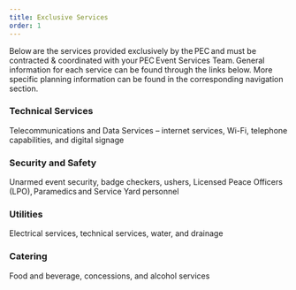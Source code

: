 ```yaml
---
title: Exclusive Services
order: 1
---
```


Below are the services provided exclusively by the PEC and must be contracted & coordinated with your PEC Event Services Team. General information for each service can be found through the links below. More specific planning information can be found in the corresponding navigation section.   

### Technical Services

Telecommunications and Data Services – internet services, Wi-Fi, telephone capabilities, and digital signage  

### Security and Safety

Unarmed event security, badge checkers, ushers, Licensed Peace Officers (LPO), Paramedics and Service Yard personnel  

### Utilities

Electrical services, technical services, water, and drainage  

### Catering

Food and beverage, concessions, and alcohol services  
